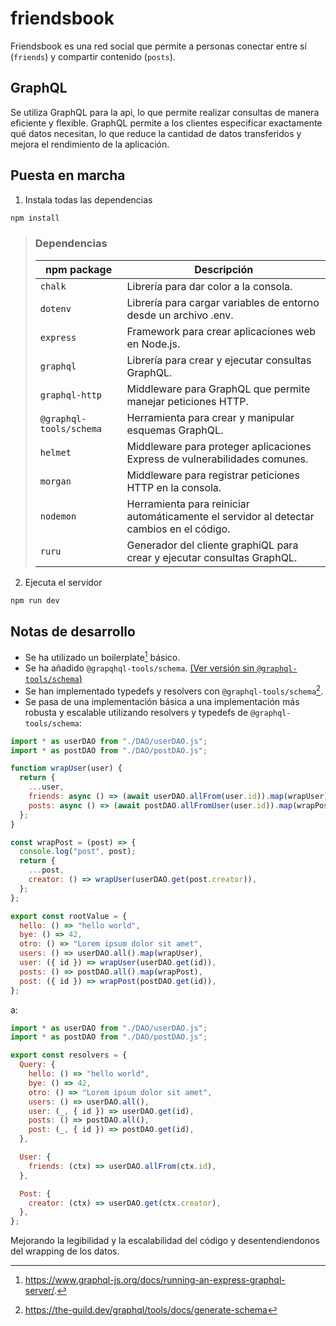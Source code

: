 # friendsbook

Friendsbook es una red social que permite a personas conectar entre sí (`friends`) y compartir contenido (`posts`).

## GraphQL

Se utiliza GraphQL para la api, lo que permite realizar consultas de manera eficiente y flexible. GraphQL permite a los clientes especificar exactamente qué datos necesitan, lo que reduce la cantidad de datos transferidos y mejora el rendimiento de la aplicación.

## Puesta en marcha

1. Instala todas las dependencias

```bash
npm install
```

> ### Dependencias
>
> | npm package             | Descripción                                                                              |
> | ----------------------- | ---------------------------------------------------------------------------------------- |
> | `chalk`                 | Librería para dar color a la consola.                                                    |
> | `dotenv`                | Librería para cargar variables de entorno desde un archivo .env.                         |
> | `express`               | Framework para crear aplicaciones web en Node.js.                                        |
> | `graphql`               | Librería para crear y ejecutar consultas GraphQL.                                        |
> | `graphql-http`          | Middleware para GraphQL que permite manejar peticiones HTTP.                             |
> | `@graphql-tools/schema` | Herramienta para crear y manipular esquemas GraphQL.                                     |
> | `helmet`                | Middleware para proteger aplicaciones Express de vulnerabilidades comunes.               |
> | `morgan`                | Middleware para registrar peticiones HTTP en la consola.                                 |
> | `nodemon`               | Herramienta para reiniciar automáticamente el servidor al detectar cambios en el código. |
> | `ruru`                  | Generador del cliente graphiQL para crear y ejecutar consultas GraphQL.                  |

2. Ejecuta el servidor

```bash
npm run dev
```

## Notas de desarrollo

- Se ha utilizado un boilerplate[^1] básico.
- Se ha añadido `@grapqhql-tools/schema`. [(Ver versión sin `@graphql-tools/schema`)](https://github.com/yurigo/graphql-friendsbook/tree/without-graphql-tools)
- Se han implementado typedefs y resolvers con `@graphql-tools/schema`[^2].
- Se pasa de una implementación básica a una implementación más robusta y escalable utilizando resolvers y typedefs de `@graphql-tools/schema`:

```js
import * as userDAO from "./DAO/userDAO.js";
import * as postDAO from "./DAO/postDAO.js";

function wrapUser(user) {
  return {
    ...user,
    friends: async () => (await userDAO.allFrom(user.id)).map(wrapUser), // <-- recursive wrapping
    posts: async () => (await postDAO.allFromUser(user.id)).map(wrapPost), // <-- recursive wrapping
  };
}

const wrapPost = (post) => {
  console.log("post", post);
  return {
    ...post,
    creator: () => wrapUser(userDAO.get(post.creator)),
  };
};

export const rootValue = {
  hello: () => "hello world",
  bye: () => 42,
  otro: () => "Lorem ipsum dolor sit amet",
  users: () => userDAO.all().map(wrapUser),
  user: ({ id }) => wrapUser(userDAO.get(id)),
  posts: () => postDAO.all().map(wrapPost),
  post: ({ id }) => wrapPost(postDAO.get(id)),
};
```

a:

```js
import * as userDAO from "./DAO/userDAO.js";
import * as postDAO from "./DAO/postDAO.js";

export const resolvers = {
  Query: {
    hello: () => "hello world",
    bye: () => 42,
    otro: () => "Lorem ipsum dolor sit amet",
    users: () => userDAO.all(),
    user: (_, { id }) => userDAO.get(id),
    posts: () => postDAO.all(),
    post: (_, { id }) => postDAO.get(id),
  },

  User: {
    friends: (ctx) => userDAO.allFrom(ctx.id),
  },

  Post: {
    creator: (ctx) => userDAO.get(ctx.creator),
  },
};
```

Mejorando la legibilidad y la escalabilidad del código y desentendiendonos del wrapping de los datos.

[^1]: https://www.graphql-js.org/docs/running-an-express-graphql-server/.
[^2]: https://the-guild.dev/graphql/tools/docs/generate-schema
